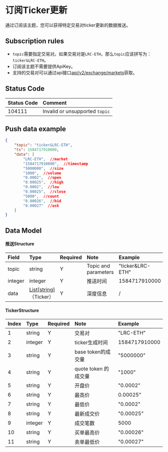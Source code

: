# 订阅Ticker更新

通过订阅该主题，您可以获得特定交易对ticker更新的数据推送。


## Subscription rules

- `topic`需要指定交易对。如果交易对是`LRC-ETH`，那么`topic`应该拼写为：`ticker&LRC-ETH`。
- 订阅该主题不需要提供ApiKey。
- 支持的交易对可以通过api接口[api/v2/exchange/markets](../dex_apis/getMarkets.md)获取。

## Status Code

| Status Code |                 Comment                 |
| :---- | :---------------------------------- |
| 104111 | Invalid or unsupported `topic`|

## Push data example

```json
{
    "topic": "ticker&LRC-ETH",
    "ts": 1584717910000,
    "data": [
        "LRC-ETH",  //market
        "1584717910000",  //timestamp
        "5000000",  //size
        "1000",  //volume
        "0.0002",  //open
        "0.00025",  //high
        "0.0002",  //low
        "0.00025",  //close       
        "5000",  //count    
        "0.00026",  //bid
        "0.00027"  //ask
    ]
}
```

## Data Model

#### 推送Structure

|  Field   |          Type           | Required |       Note       |       Example       |
| :----- | :--------------------- | :------ | :-------------- | :-------------- |
|  topic  |         string          |    Y    | Topic and parameters | "ticker&LRC-ETH" |
| integer |         integer         |    Y    |     推送时间     |  1584717910000   |
|  data   | [List[string]](#ticker)  （Ticker）|    Y    |     深度信息     |        /         |

#### <span id="ticker">TickerStructure</span>

| Index  |  Type   | Required |         Note         |     Example      |
| :------ | :----- | :------ | :------------------ | :----------- |
|    1     | string  |    Y    |         交易对         |   "LRC-ETH"   |
|    2     | integer |    Y    |    ticker生成时间    | 1584717910000 |
|    3     | string  |    Y    |  base token的成交量  |   "5000000"   |
|    4     | string  |    Y    | quote token 的成交量 |    "1000"     |
|    5     | string  |    Y    |        开盘价        |   "0.0002"    |
|    6     | string  |    Y    |        最高价        |   0.00025"    |
|    7     | string  |    Y    |        最低价        |   "0.0002"    |
|    8     | string  |    Y    |      最新成交价      |   "0.00025"   |
|    9     | integer |    Y    |       成交笔数       |     5000      |
|    10    | string  |    Y    |      买单最高价      |   "0.00026"   |
|    11    | string  |    Y    |      卖单最低价      |   "0.00027"   |
